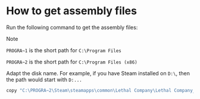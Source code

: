 # How to get assembly files

Run the following command to get the assembly files:

> [!NOTE]  
> `PROGRA~1` is the short path for `C:\Program Files`
> 
> `PROGRA~2` is the short path for `C:\Program Files (x86)`
> 
> Adapt the disk name. For example, if you have Steam installed on `D:\`, then the path would start with `D:...`

```bash
copy "C:\PROGRA~2\Steam\steamapps\common\Lethal Company\Lethal Company_Data\Managed\*.dll" "."
```
